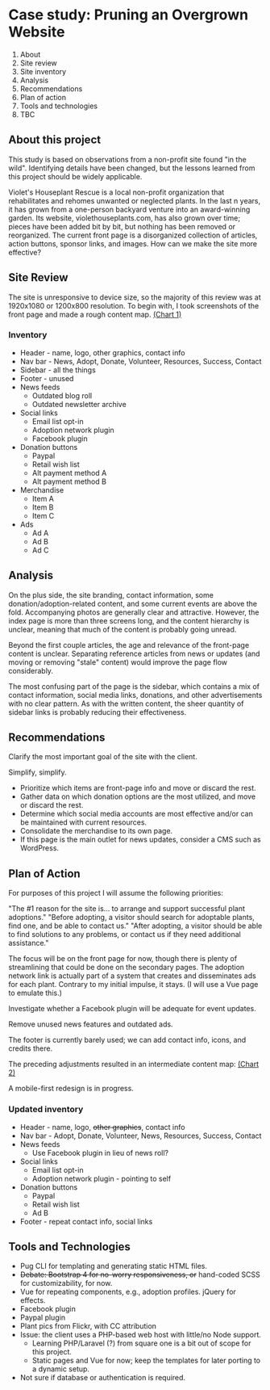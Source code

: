 # Case study: Pruning an Overgrown Website
1. About
2. Site review
3. Site inventory
4. Analysis
5. Recommendations
6. Plan of action
7. Tools and technologies
8. TBC

## About this project

This study is based on observations from a non-profit site found "in the wild". Identifying details have been changed, but the lessons learned from this project should be widely applicable.

Violet's Houseplant Rescue is a local non-profit organization that rehabilitates and rehomes unwanted or neglected plants. In the last n years, it has grown from a one-person backyard venture into an award-winning garden.  Its website, violethouseplants.com, has also grown over time; pieces have been added bit by bit, but nothing has been removed or reorganized. The current front page is a disorganized collection of articles, action buttons, sponsor links, and images. How can we make the site more effective?

## Site Review

The site is unresponsive to device size, so the majority of this review was at 1920x1080 or 1200x800 resolution. To begin with, I took screenshots of the front page and made a rough content map.
[(Chart 1)](/blueprints/before-box-chart.png)

### Inventory
* Header - name, logo, other graphics, contact info
* Nav bar - News, Adopt, Donate, Volunteer, Resources, Success, Contact
* Sidebar - all the things
* Footer - unused
* News feeds
  * Outdated blog roll
  * Outdated newsletter archive
* Social links
  * Email list opt-in
  * Adoption network plugin
  * Facebook plugin
* Donation buttons
  * Paypal
  * Retail wish list
  * Alt payment method A
  * Alt payment method B
* Merchandise
  * Item A
  * Item B
  * Item C
* Ads
  * Ad A
  * Ad B
  * Ad C

## Analysis
On the plus side, the site branding, contact information, some donation/adoption-related content, and some current events are above the fold. Accompanying photos are generally clear and attractive. However, the index page is more than three screens long, and the content hierarchy is unclear, meaning that much of the content is probably going unread.

Beyond the first couple articles, the age and relevance of the front-page content is unclear. Separating reference articles from news or updates (and moving or removing "stale" content) would improve the page flow considerably.

The most confusing part of the page is the sidebar, which contains a mix of contact information, social media links, donations, and other advertisements with no clear pattern. As with the written content, the sheer quantity of sidebar links is probably reducing their effectiveness.

## Recommendations

Clarify the most important goal of the site with the client.

Simplify, simplify. 
* Prioritize which items are front-page info and move or discard the rest.
* Gather data on which donation options are the most utilized, and move or discard the rest.
* Determine which social media accounts are most effective and/or can be maintained with current resources.
* Consolidate the merchandise to its own page.
* If this page is the main outlet for news updates, consider a CMS such as WordPress.

## Plan of Action
For purposes of this project I will assume the following priorities:

"The #1 reason for the site is... to arrange and support successful plant adoptions." 
"Before adopting, a visitor should search for adoptable plants, find one, and be able to contact us." 
"After adopting, a visitor should be able to find solutions to any problems, or contact us if they need additional assistance." 

The focus will be on the front page for now, though there is plenty of streamlining that could be done on the secondary pages.
The adoption network link is actually part of a system that creates and disseminates ads for each plant. Contrary to my initial impulse, it stays. (I will use a Vue page to emulate this.)

Investigate whether a Facebook plugin will be adequate for event updates.

Remove unused news features and outdated ads.

The footer is currently barely used; we can add contact info, icons, and credits there.

The preceding adjustments resulted in an intermediate content map:
[(Chart 2)](/blueprints/after-box-chart.png)

A mobile-first redesign is in progress. 

### Updated inventory
* Header - name, logo, ~~other graphics~~, contact info
* Nav bar - Adopt, Donate, Volunteer, News, Resources, Success, Contact
* News feeds
  * Use Facebook plugin in lieu of news roll?
* Social links
  * Email list opt-in
  * Adoption network plugin - pointing to self
* Donation buttons
  * Paypal
  * Retail wish list
  * Ad B
* Footer - repeat contact info, social links

## Tools and Technologies
* Pug CLI for templating and generating static HTML files.
* ~~Debate: Bootstrap 4 for no-worry responsiveness, or~~ hand-coded SCSS for customizability, for now.
* Vue for repeating components, e.g., adoption profiles. jQuery for effects.
* Facebook plugin
* Paypal plugin
* Plant pics from Flickr, with CC attribution
* Issue: the client uses a PHP-based web host with little/no Node support.
  * Learning PHP/Laravel (?) from square one is a bit out of scope for this project. 
  * Static pages and Vue for now; keep the templates for later porting to a dynamic setup.
* Not sure if database or authentication is required.
